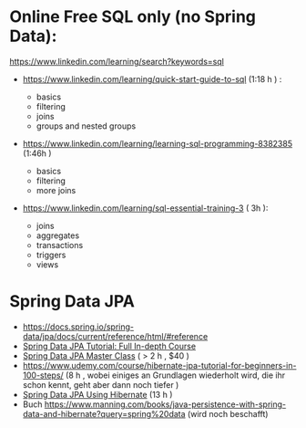 # Online Free SQL only (no Spring Data): 
https://www.linkedin.com/learning/search?keywords=sql
 
 - https://www.linkedin.com/learning/quick-start-guide-to-sql (1:18 h ) : 
    - basics
    - filtering
    - joins 
    - groups and nested groups

 -  https://www.linkedin.com/learning/learning-sql-programming-8382385 (1:46h )
    - basics 
    - filtering
    - more joins

 - https://www.linkedin.com/learning/sql-essential-training-3 ( 3h ):
    - joins
    - aggregates
    - transactions
    - triggers
    - views
# Spring Data JPA 
- https://docs.spring.io/spring-data/jpa/docs/current/reference/html/#reference
- [Spring Data JPA Tutorial:  Full In-depth Course](https://youtu.be/XszpXoII9Sg)
- [Spring Data JPA Master Class](https://amigoscode.com/p/spring-data-jpa) ( > 2 h , $40 )
- https://www.udemy.com/course/hibernate-jpa-tutorial-for-beginners-in-100-steps/ (8 h , wobei einiges an Grundlagen wiederholt wird, die ihr schon kennt, geht aber dann noch tiefer )
- [Spring Data JPA Using Hibernate](https://www.udemy.com/course/spring-data-jpa-using-hibernate/) (13 h )
- Buch https://www.manning.com/books/java-persistence-with-spring-data-and-hibernate?query=spring%20data (wird noch beschafft)
